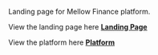 Landing page for Mellow Finance platform.

View the landing page here
[**Landing Page**](https://mellowlabs.finance/)

View the platform here
[**Platform**](https://mellowfinance.netlify.app/)
